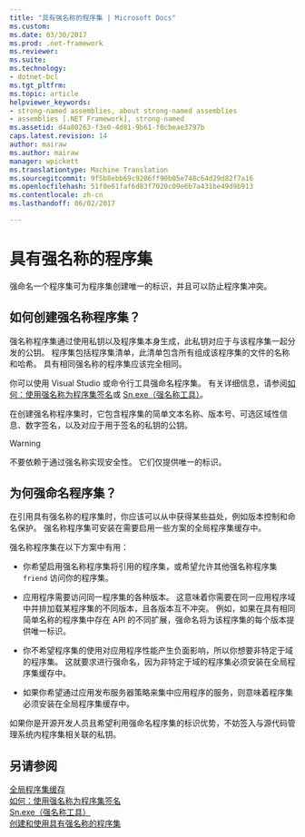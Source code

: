 ```yaml
---
title: "具有强名称的程序集 | Microsoft Docs"
ms.custom: 
ms.date: 03/30/2017
ms.prod: .net-framework
ms.reviewer: 
ms.suite: 
ms.technology:
- dotnet-bcl
ms.tgt_pltfrm: 
ms.topic: article
helpviewer_keywords:
- strong-named assemblies, about strong-named assemblies
- assemblies [.NET Framework], strong-named
ms.assetid: d4a80263-f3e0-4d81-9b61-f0cbeae3797b
caps.latest.revision: 14
author: mairaw
ms.author: mairaw
manager: wpickett
ms.translationtype: Machine Translation
ms.sourcegitcommit: 9f5b8ebb69c9206ff90b05e748c64d29d82f7a16
ms.openlocfilehash: 51f0e61faf6d83f7020c09e6b7a431be49d9b913
ms.contentlocale: zh-cn
ms.lasthandoff: 06/02/2017

---
```

# <a name="strong-named-assemblies"></a>具有强名称的程序集
强命名一个程序集可为程序集创建唯一的标识，并且可以防止程序集冲突。  
  
## <a name="what-makes-a-strong-named-assembly"></a>如何创建强名称程序集？  
 强名称程序集通过使用私钥以及程序集本身生成，此私钥对应于与该程序集一起分发的公钥。 程序集包括程序集清单，此清单包含所有组成该程序集的文件的名称和哈希。 具有相同强名称的程序集应该完全相同。  
  
 你可以使用 Visual Studio 或命令行工具强命名程序集。 有关详细信息，请参阅[如何：使用强名称为程序集签名](../../../docs/framework/app-domains/how-to-sign-an-assembly-with-a-strong-name.md)或 [Sn.exe（强名称工具）](../../../docs/framework/tools/sn-exe-strong-name-tool.md)。  
  
 在创建强名称程序集时，它包含程序集的简单文本名称、版本号、可选区域性信息、数字签名，以及对应于用于签名的私钥的公钥。  
  
> [!WARNING]
>  不要依赖于通过强名称实现安全性。 它们仅提供唯一的标识。  
  
## <a name="why-strong-name-your-assemblies"></a>为何强命名程序集？  
 在引用具有强名称的程序集时，你应该可以从中获得某些益处，例如版本控制和命名保护。 强名称程序集可安装在需要启用一些方案的全局程序集缓存中。  
  
 强名称程序集在以下方案中有用：  
  
-   你希望启用强名称程序集将引用的程序集，或希望允许其他强名称程序集 `friend` 访问你的程序集。  
  
-   应用程序需要访问同一程序集的各种版本。 这意味着你需要在同一应用程序域中并排加载某程序集的不同版本，且各版本互不冲突。 例如，如果在具有相同简单名称的程序集中存在 API 的不同扩展，强命名将为该程序集的每个版本提供唯一标识。  
  
-   你不希望程序集的使用对应用程序性能产生负面影响，所以你想要非特定于域的程序集。 这就要求进行强命名，因为非特定于域的程序集必须安装在全局程序集缓存中。  
  
-   如果你希望通过应用发布服务器策略来集中应用程序的服务，则意味着程序集必须安装在全局程序集缓存中。  
  
 如果你是开源开发人员且希望利用强命名程序集的标识优势，不妨签入与源代码管理系统内程序集相关联的私钥。  
  
## <a name="see-also"></a>另请参阅  
 [全局程序集缓存](../../../docs/framework/app-domains/gac.md)   
 [如何：使用强名称为程序集签名](../../../docs/framework/app-domains/how-to-sign-an-assembly-with-a-strong-name.md)   
 [Sn.exe（强名称工具）](../../../docs/framework/tools/sn-exe-strong-name-tool.md)   
 [创建和使用具有强名称的程序集](../../../docs/framework/app-domains/create-and-use-strong-named-assemblies.md)
